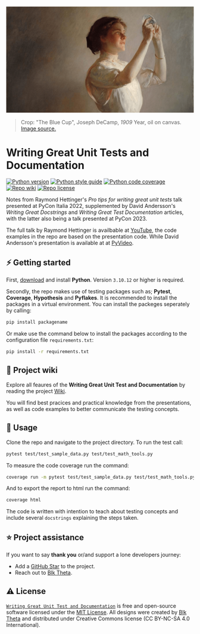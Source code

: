 [![Writing Great Unit Tests and Documentation][repo_banner_img]][repo_url]

> Crop: "The Blue Cup", Joseph DeCamp, *1909* Year, oil on canvas. [Image source.][repo_banner_url]

# Writing Great Unit Tests and Documentation

[![Python version][py_version_img]][repo_url]
[![Python style guide][py_style_guide_img]][repo_url]
[![Python code coverage][py_code_coverage_img]][repo_url]
[![Repo wiki][repo_wiki_img]][repo_wiki_url]
[![Repo license][repo_license_img]][repo_license_url]

Notes from Raymond Hettinger's *Pro tips for writing great unit tests* talk presented at PyCon Italia 2022, supplemented by David Andersson's *Writing Great Docstrings* and *Writing Great Test Documentation* articles, with the latter also being a talk presented at PyCon 2023.

The full talk by Raymond Hettinger is availbable at [YouTube][rh_pycon2022_yt], the code examples in the repo are based on the presentation code. While David Andersson's presentation is available at at [PyVideo][da_pycon2023_pv].

## ⚡️ Getting started
First, [download][py_download_url] and install **Python**. Version `3.10.12` or higher is required.

Secondly, the repo makes use of testing packages such as; **Pytest**, **Coverage**, **Hypothesis** and **Pyflakes**. It is recommended to install the packages in a virtual environment. You can install the packeges seperately by calling:
```bash
pip install packagename
```
Or make use the command below to install the packages according to the configuration file `requirements.txt`:
```bash
pip install -r requirements.txt
```
## 📖 Project wiki
Explore all feaures of the **Writing Great Unit Test and Documentation** by reading the project [Wiki][repo_wiki_url].

You will find best pracices and practical knowledge from the presentations, as well as code examples to better communicate the testing concepts.

## 🔧 Usage
Clone the repo and navigate to the project directory. To run the test call:
```bash
pytest test/test_sample_data.py test/test_math_tools.py
```
To measure the code coverage run the command:
```bash
coverage run -m pytest test/test_sample_data.py test/test_math_tools.py
```
And to export the report to html run the command:
```bash
coverage html
```

The code is written with intention to teach about testing concepts and include several `docstrings` explaining the steps taken.

## ⭐️ Project assistance
If you want to say **thank you** or/and support a lone developers journey:

- Add a [GitHub Star][repo_url] to the project.
- Reach out to [Blk Theta][author].

## ⚠️ License

[`Writing Great Unit Test and Documentation`][repo_url] is free and open-source software licensed under the [MIT License][repo_license_url]. All designs were created by [Blk Theta][author] and distributed under Creative Commons license (CC BY-NC-SA 4.0 International).

<!--Python-->
[py_version_img]: https://img.shields.io/badge/Python-3.10.12-yellow?style=for-the-badge&logo=none
[py_style_guide_img]: https://img.shields.io/badge/Style_guide-PEP8-blue?style=for-the-badge&logo=none
[py_code_coverage_img]: https://img.shields.io/badge/Code_coverage-95%25-success?style=for-the-badge&logo=none
[py_download_url]: https://www.python.org/downloads/

<!-- Repository -->
[repo_url]: https://github.com/blktheta/raymond-hettinger-pycon2022
[repo_banner_url]: https://upload.wikimedia.org/wikipedia/commons/f/fd/DeCamp_Joseph_The_Blue_Cup.jpg
[repo_banner_img]: https://github.com/blktheta/raymond-hettinger-pycon2022/blob/main/media/TheBlueCup-JosephDecamp.png
[repo_wiki_url]: https://github.com/blktheta/raymond-hettinger-pycon2022/wiki
[repo_wiki_img]: https://img.shields.io/badge/docs-wiki_page-lightgrey?style=for-the-badge&logo=none
[repo_license_url]: https://github.com/blktheta/raymond-hettinger-pycon2022/blob/main/LICENSE.md
[repo_license_img]: https://img.shields.io/badge/license-MIT-red?style=for-the-badge&logo=none

<!-- Author -->
[author]: https://github.com/blktheta

<!-- Readme links -->
[rh_pycon2022_yt]: https://www.youtube.com/watch?v=jSIsyMd2-RY
[da_pycon2023_pv]: https://pyvideo.org/pycon-fr-2023/writing-great-test-documentation.html
